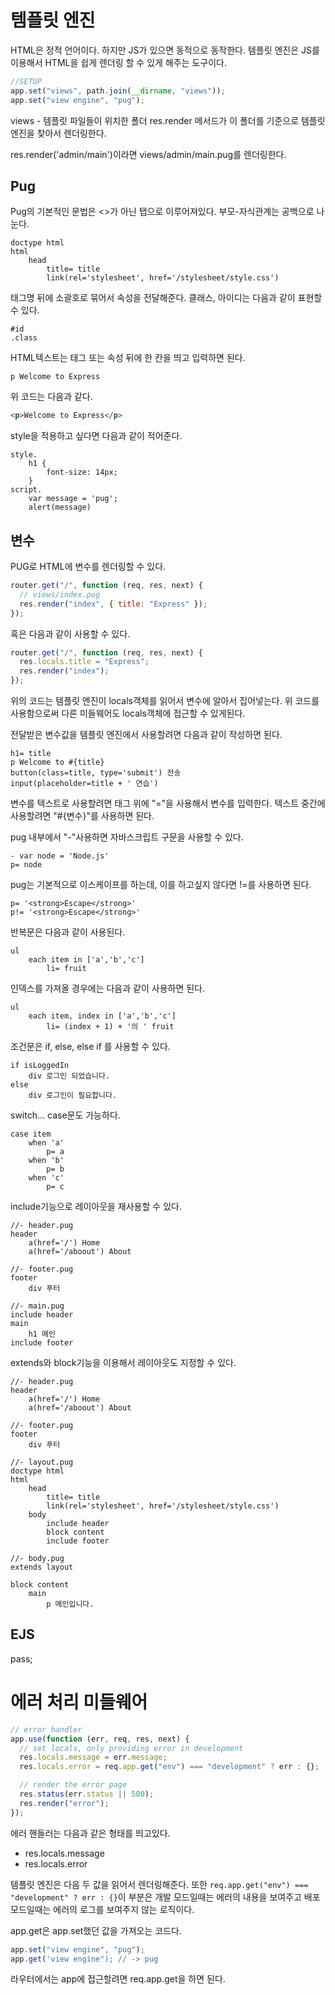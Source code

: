 # 템플릿 엔진

HTML은 정적 언어이다. 하지만 JS가 있으면 동적으로 동작한다.
템플릿 엔진은 JS를 이용해서 HTML을 쉽게 렌더링 할 수 있게 해주는 도구이다.

```js
//SETUP
app.set("views", path.join(__dirname, "views"));
app.set("view engine", "pug");
```

views - 템플릿 파일들이 위치한 폴더
res.render 메서드가 이 폴더를 기준으로 템플릿 엔진을 찾아서 렌더링한다.

res.render('admin/main')이라면 views/admin/main.pug를 렌더링한다.

## Pug

Pug의 기본적인 문법은 <>가 아닌 탭으로 이루어져있다. 부모-자식관계는 공백으로 나눈다.

```pug
doctype html
html
    head
        title= title
        link(rel='stylesheet', href='/stylesheet/style.css')
```

태그명 뒤에 소괄호로 묶어서 속성을 전달해준다.
클래스, 아이디는 다음과 같이 표현할 수 있다.

```pug
#id
.class
```

HTML텍스트는 태그 또는 속성 뒤에 한 칸을 띄고 입력하면 된다.

```pug
p Welcome to Express
```

위 코드는 다음과 같다.

```html
<p>Welcome to Express</p>
```

style을 적용하고 싶다면 다음과 같이 적어준다.

```pug
style.
    h1 {
        font-size: 14px;
    }
script.
    var message = 'pug';
    alert(message)
```

## 변수

PUG로 HTML에 변수를 렌더링할 수 있다.

```js
router.get("/", function (req, res, next) {
  // views/index.pug
  res.render("index", { title: "Express" });
});
```

혹은 다음과 같이 사용할 수 있다.

```js
router.get("/", function (req, res, next) {
  res.locals.title = "Express";
  res.render("index");
});
```

위의 코드는 템플릿 엔진이 locals객체를 읽어서 변수에 알아서 집어넣는다.
위 코드를 사용함으로써 다른 미들웨어도 locals객체에 접근할 수 있게된다.

전달받은 변수값을 템플릿 엔진에서 사용할려면 다음과 같이 작성하면 된다.

```pug
h1= title
p Welcome to #{title}
button(class=title, type='submit') 전송
input(placeholder=title + ' 연습')
```

변수를 텍스트로 사용할려면 태그 위에 "="을 사용해서 변수를 입력한다.
텍스트 중간에 사용할려면 "#{변수}"를 사용하면 된다.

pug 내부에서 "-"사용하면 자바스크립트 구문을 사용할 수 있다.

```pug
- var node = 'Node.js'
p= node
```

pug는 기본적으로 이스케이프를 하는데, 이를 하고싶지 않다면 !=를 사용하면 된다.

```pug
p= '<strong>Escape</strong>'
p!= '<strong>Escape</strong>'
```

반복문은 다음과 같이 사용된다.

```pug
ul
    each item in ['a','b','c']
        li= fruit
```

인덱스를 가져올 경우에는 다음과 같이 사용하면 된다.

```pug
ul
    each item, index in ['a','b','c']
        li= (index + 1) + '의 ' fruit
```

조건문은 if, else, else if 를 사용할 수 있다.

```pug
if isLoggedIn
    div 로그인 되었습니다.
else
    div 로그인이 필요합니다.
```

switch... case문도 가능하다.

```pug
case item
    when 'a'
        p= a
    when 'b'
        p= b
    when 'c'
        p= c
```

include기능으로 레이아웃을 재사용할 수 있다.

```pug
//- header.pug
header
    a(href='/') Home
    a(href='/aboout') About

//- footer.pug
footer
    div 푸터

//- main.pug
include header
main
    h1 메인
include footer
```

extends와 block기능을 이용해서 레이아웃도 지정할 수 있다.

```pug
//- header.pug
header
    a(href='/') Home
    a(href='/aboout') About

//- footer.pug
footer
    div 푸터

//- layout.pug
doctype html
html
    head
        title= title
        link(rel='stylesheet', href='/stylesheet/style.css')
    body
        include header
        block content
        include footer

//- body.pug
extends layout

block content
    main
        p 메인입니다.
```

## EJS

pass;

# 에러 처리 미들웨어

```js
// error handler
app.use(function (err, req, res, next) {
  // set locals, only providing error in development
  res.locals.message = err.message;
  res.locals.error = req.app.get("env") === "development" ? err : {};

  // render the error page
  res.status(err.status || 500);
  res.render("error");
});
```

에러 핸들러는 다음과 같은 형태를 띄고있다.

- res.locals.message
- res.locals.error

템플릿 엔진은 다음 두 값을 읽어서 렌더링해준다.
또한 `req.app.get("env") === "development" ? err : {}`이 부분은 개발 모드일때는 에러의 내용을 보여주고 배포 모드일때는 에러의 로그를 보여주지 않는 로직이다.

app.get은 app.set했던 값을 가져오는 코드다.

```js
app.set("view engine", "pug");
app.get('view engine"); // -> pug
```

라우터에서는 app에 접근할려면 req.app.get을 하면 된다.
